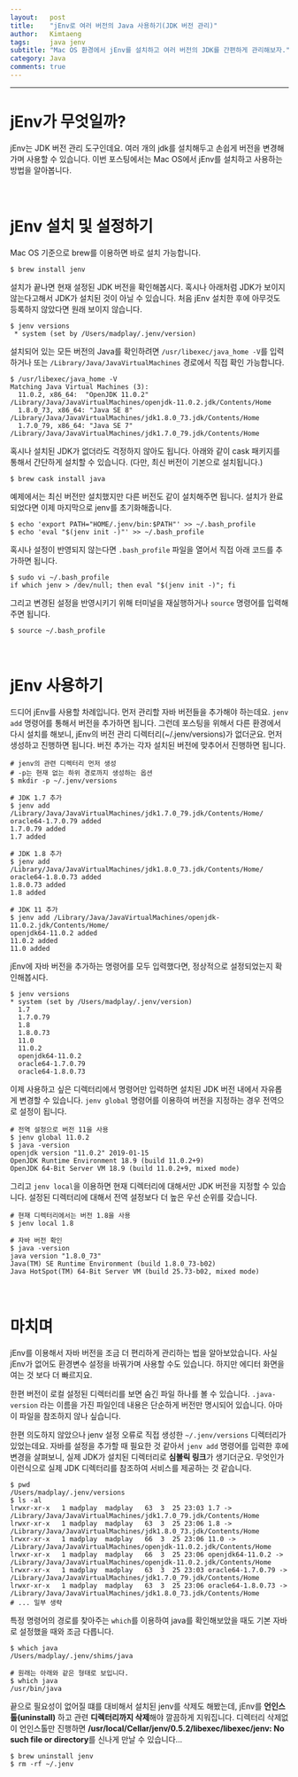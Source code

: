 ```yaml
---
layout:   post
title:    "jEnv로 여러 버전의 Java 사용하기(JDK 버전 관리)"
author:   Kimtaeng
tags: 	  java jenv
subtitle: "Mac OS 환경에서 jEnv를 설치하고 여러 버전의 JDK를 간편하게 관리해보자."
category: Java
comments: true
---
```


<hr/>

# jEnv가 무엇일까?

jEnv는 JDK 버전 관리 도구인데요. 여러 개의 jdk를 설치해두고 손쉽게 버전을 변경해가며 사용할 수 있습니다.
이번 포스팅에서는 Mac OS에서 jEnv를 설치하고 사용하는 방법을 알아봅니다. 

<br/>

# jEnv 설치 및 설정하기

Mac OS 기준으로 brew를 이용하면 바로 설치 가능합니다.
<pre class="line-numbers"><code class="language-bash" data-start="1">$ brew install jenv
</code></pre>

설치가 끝나면 현재 설정된 JDK 버전을 확인해봅시다. 혹시나 아래처럼 JDK가 보이지 않는다고해서 JDK가 설치된 것이 아닐 수 있습니다.
처음 jEnv 설치한 후에 아무것도 등록하지 않았다면 원래 보이지 않습니다.

<pre class="line-numbers"><code class="language-bash" data-start="1">$ jenv versions
 * system (set by /Users/madplay/.jenv/version) 
</code></pre>

설치되어 있는 모든 버전의 Java를 확인하려면 ```/usr/libexec/java_home -V```를 입력하거나
또는 ```/Library/Java/JavaVirtualMachines``` 경로에서 직접 확인 가능합니다.

<pre class="line-numbers"><code class="language-bash" data-start="1">$ /usr/libexec/java_home -V
Matching Java Virtual Machines (3):
  11.0.2, x86_64:  "OpenJDK 11.0.2"	/Library/Java/JavaVirtualMachines/openjdk-11.0.2.jdk/Contents/Home
  1.8.0_73, x86_64: "Java SE 8"	/Library/Java/JavaVirtualMachines/jdk1.8.0_73.jdk/Contents/Home
  1.7.0_79, x86_64:	"Java SE 7"	/Library/Java/JavaVirtualMachines/jdk1.7.0_79.jdk/Contents/Home
</code></pre>

혹시나 설치된 JDK가 없더라도 걱정하지 않아도 됩니다. 아래와 같이 cask 패키지를 통해서 간단하게 설치할 수 있습니다.
(다만, 최신 버전이 기본으로 설치됩니다.)
<pre class="line-numbers"><code class="language-bash" data-start="1">$ brew cask install java
</code></pre>

예제에서는 최신 버전만 설치했지만 다른 버전도 같이 설치해주면 됩니다.
설치가 완료되었다면 이제 마지막으로 jenv를 초기화해줍니다.

<pre class="line-numbers"><code class="language-bash" data-start="1">$ echo 'export PATH="HOME/.jenv/bin:$PATH"' >> ~/.bash_profile
$ echo 'eval "$(jenv init -)"' >> ~/.bash_profile
</code></pre>

혹시나 설정이 반영되지 않는다면 ```.bash_profile``` 파일을 열어서 직접 아래 코드를 추가하면 됩니다.

<pre class="line-numbers"><code class="language-bash" data-start="1">$ sudo vi ~/.bash_profile
if which jenv > /dev/null; then eval "$(jenv init -)"; fi
</code></pre>

그리고 변경된 설정을 반영시키기 위해 터미널을 재실행하거나 ```source``` 명령어를 입력해주면 됩니다.

<pre class="line-numbers"><code class="language-bash" data-start="1">$ source ~/.bash_profile
</code></pre>

<br/>

# jEnv 사용하기

드디어 jEnv를 사용할 차례입니다. 먼저 관리할 자바 버전들을 추가해야 하는데요. ```jenv add``` 명령어를 통해서 버전을 추가하면 됩니다.
그런데 포스팅을 위해서 다른 환경에서 다시 설치를 해보니, jEnv의 버전 관리 디렉터리(~/.jenv/versions)가 없더군요.
먼저 생성하고 진행하면 됩니다. 버전 추가는 각자 설치된 버전에 맞추어서 진행하면 됩니다.

<pre class="line-numbers"><code class="language-bash" data-start="1"># jenv의 관련 디렉터리 먼저 생성
# -p는 현재 없는 하위 경로까지 생성하는 옵션
$ mkdir -p ~/.jenv/versions

# JDK 1.7 추가
$ jenv add /Library/Java/JavaVirtualMachines/jdk1.7.0_79.jdk/Contents/Home/
oracle64-1.7.0.79 added
1.7.0.79 added
1.7 added

# JDK 1.8 추가
$ jenv add /Library/Java/JavaVirtualMachines/jdk1.8.0_73.jdk/Contents/Home/
oracle64-1.8.0.73 added
1.8.0.73 added
1.8 added

# JDK 11 추가
$ jenv add /Library/Java/JavaVirtualMachines/openjdk-11.0.2.jdk/Contents/Home/
openjdk64-11.0.2 added
11.0.2 added
11.0 added
</code></pre>

jEnv에 자바 버전을 추가하는 명령어를 모두 입력했다면, 정상적으로 설정되었는지 확인해봅시다. 

<pre class="line-numbers"><code class="language-bash" data-start="1">$ jenv versions
* system (set by /Users/madplay/.jenv/version)
  1.7
  1.7.0.79
  1.8
  1.8.0.73
  11.0
  11.0.2
  openjdk64-11.0.2
  oracle64-1.7.0.79
  oracle64-1.8.0.73
</code></pre>

이제 사용하고 싶은 디렉터리에서 명령어만 입력하면 설치된 JDK 버전 내에서 자유롭게 변경할 수 있습니다.
```jenv global``` 명령어를 이용하여 버전을 지정하는 경우 전역으로 설정이 됩니다. 

<pre class="line-numbers"><code class="language-bash" data-start="1"># 전역 설정으로 버전 11을 사용
$ jenv global 11.0.2
$ java -version
openjdk version "11.0.2" 2019-01-15
OpenJDK Runtime Environment 18.9 (build 11.0.2+9)
OpenJDK 64-Bit Server VM 18.9 (build 11.0.2+9, mixed mode)
</code></pre>

그리고 ```jenv local```을 이용하면 현재 디렉터리에 대해서만 JDK 버전을 지정할 수 있습니다.
설정된 디렉터리에 대해서 전역 설정보다 더 높은 우선 순위를 갖습니다.

<pre class="line-numbers"><code class="language-bash" data-start="1"># 현재 디렉터리에서는 버전 1.8을 사용
$ jenv local 1.8

# 자바 버전 확인
$ java -version
java version "1.8.0_73"
Java(TM) SE Runtime Environment (build 1.8.0_73-b02)
Java HotSpot(TM) 64-Bit Server VM (build 25.73-b02, mixed mode)
</code></pre>

<br/>

# 마치며

jEnv를 이용해서 자바 버전을 조금 더 편리하게 관리하는 법을 알아보았습니다. 사실 jEnv가 없어도 환경변수 설정을 바꿔가며 사용할 수도 있습니다.
하지만 에디터 화면을 여는 것 보다 더 빠르지요. 

한편 버전이 로컬 설정된 디렉터리를 보면 숨긴 파일 하나를 볼 수 있습니다. ```.java-version``` 라는 이름을 가진 파일인데 내용은
단순하게 버전만 명시되어 있습니다. 아마 이 파일을 참조하지 않나 싶습니다.

한편 의도하지 않았으나 jenv 설정 오류로 직접 생성한 ```~/.jenv/versions``` 디렉터리가 있었는데요. 자바를 설정을 추가할 때 필요한 것 같아서
```jenv add``` 명령어를 입력한 후에 변경을 살펴보니, 실제 JDK가 설치된 디렉터리로 **심볼릭 링크**가 생기더군요. 무엇인가 이런식으로
실제 JDK 디렉터리를 참조하여 서비스를 제공하는 것 같습니다.

<pre class="line-numbers"><code class="language-bash" data-start="1">$ pwd
/Users/madplay/.jenv/versions
$ ls -al
lrwxr-xr-x   1 madplay  madplay   63  3  25 23:03 1.7 -> /Library/Java/JavaVirtualMachines/jdk1.7.0_79.jdk/Contents/Home
lrwxr-xr-x   1 madplay  madplay   63  3  25 23:06 1.8 -> /Library/Java/JavaVirtualMachines/jdk1.8.0_73.jdk/Contents/Home
lrwxr-xr-x   1 madplay  madplay   66  3  25 23:06 11.0 -> /Library/Java/JavaVirtualMachines/openjdk-11.0.2.jdk/Contents/Home
lrwxr-xr-x   1 madplay  madplay   66  3  25 23:06 openjdk64-11.0.2 -> /Library/Java/JavaVirtualMachines/openjdk-11.0.2.jdk/Contents/Home
lrwxr-xr-x   1 madplay  madplay   63  3  25 23:03 oracle64-1.7.0.79 -> /Library/Java/JavaVirtualMachines/jdk1.7.0_79.jdk/Contents/Home
lrwxr-xr-x   1 madplay  madplay   63  3  25 23:06 oracle64-1.8.0.73 -> /Library/Java/JavaVirtualMachines/jdk1.8.0_73.jdk/Contents/Home
# ... 일부 생략
</code></pre>

특정 명령어의 경로를 찾아주는 ```which```를 이용하여 java를 확인해보았을 때도 기본 자바로 설정했을 때와 조금 다릅니다.

<pre class="line-numbers"><code class="language-bash" data-start="1">$ which java
/Users/madplay/.jenv/shims/java

# 원래는 아래와 같은 형태로 보입니다.
$ which java
/usr/bin/java
</code></pre>

끝으로 필요성이 없어질 떄를 대비해서 설치된 jenv를 삭제도 해봤는데, jEnv를 **언인스톨(uninstall)** 하고
관련 **디렉터리까지 삭제**해야 깔끔하게 지워집니다. 디렉터리 삭제없이 언인스톨만 진행하면
**/usr/local/Cellar/jenv/0.5.2/libexec/libexec/jenv: No such file or directory**를 신나게 만날 수 있습니다...

<pre class="line-numbers"><code class="language-bash" data-start="1">$ brew uninstall jenv
$ rm -rf ~/.jenv
</code></pre>